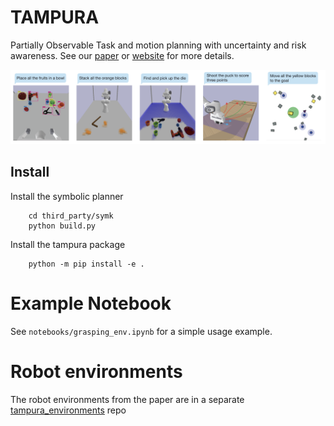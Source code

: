 # TAMPURA

Partially Observable Task and motion planning with uncertainty and risk awareness. See our [paper](https://img.shields.io/badge/-Paper-87CEEB?style=flat&logo=read-the-docs) or [website](https://aidan-curtis.github.io/tampura.github.io/) for more details.

![alt text](figs/tasks.png)

## Install

Install the symbolic planner
```
    cd third_party/symk
    python build.py
```

Install the tampura package
```
    python -m pip install -e .
```

# Example Notebook

See `notebooks/grasping_env.ipynb` for a simple usage example.

# Robot environments

The robot environments from the paper are in a separate [tampura_environments](https://github.com/aidan-curtis/tampura_environments) repo
